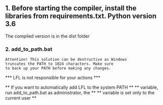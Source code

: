## 1. Before starting the compiler, install the libraries from requirements.txt. Python version 3.6

The compiled version is in the dist folder

### 2. add_to_path.bat

	Attention! This solution can be destructive as Windows 
	truncates the PATH to 1024 characters. Make sure 
	to back up your PATH before making any changes.

*** LFL is not responsible for your actions ***

** If you want to automatically add LFL to the system PATH **
** variable, run add_to_path.bat as administrator, the **
** variable is set only to the current user **

